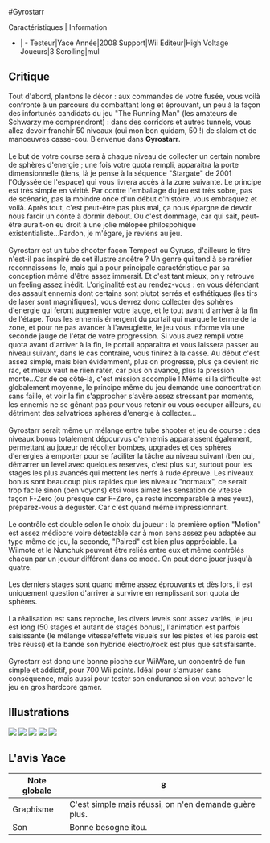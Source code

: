 #Gyrostarr

Caractéristiques | Information
- | -
Testeur|Yace
Année|2008
Support|Wii
Editeur|High Voltage
Joueurs|3
Scrolling|mul

## Critique
Tout d'abord, plantons le décor : aux commandes de votre fusée, vous voilà confronté à un parcours du combattant long et éprouvant, un peu à la façon des infortunés candidats du jeu "The Running Man" (les amateurs de Schwarzy me comprendront) : dans des corridors et autres tunnels, vous allez devoir franchir 50 niveaux (oui mon bon quidam, 50 !) de slalom et de manoeuvres casse-cou. Bienvenue dans <b>Gyrostarr</b>.<br/><br/>Le but de votre course sera à chaque niveau de collecter un certain nombre de sphères d'energie ; une fois votre quota rempli, apparaitra la porte dimensionnelle (tiens, là je pense à la séquence "Stargate" de 2001 l'Odyssée de l'espace) qui vous livrera accès à la zone suivante. Le principe est très simple en vérité. Par contre l'emballage du jeu est très sobre, pas de scénario, pas la moindre once d'un début d'histoire, vous embraquez et voilà. Après tout, c'est peut-être pas plus mal, ça nous épargne de devoir nous farcir un conte à dormir debout. Ou c'est dommage, car qui sait, peut-être aurait-on eu droit à une jolie mélopée philospohique existentialiste...Pardon, je m'égare, je reviens au jeu.<br/><br/>Gyrostarr est un tube shooter façon Tempest ou Gyruss, d'ailleurs le titre n'est-il pas inspiré de cet illustre ancêtre ? Un genre qui tend à se raréfier reconnaissons-le, mais qui a pour principale caractéristique par sa conception même d'être assez immersif. Et c'est tant mieux, on y retrouve un feeling assez inédit. L'originalité est au rendez-vous : en vous défendant des assault ennemis dont certains sont plutot serrés et esthétiques (les tirs de laser sont magnifiques), vous devrez donc collecter des sphères d'energie qui feront augmenter votre jauge, et le tout avant d'arriver à la fin de l'étape. Tous les ennemis émergent du portail qui marque le terme de la zone, et pour ne pas avancer à l'aveuglette, le jeu vous informe via une seconde jauge de l'état de votre progression. Si vous avez rempli votre quota avant d'arriver à la fin, le portail apparaitra et vous laissera passer au niveau suivant, dans le cas contraire, vous finirez à la casse. Au début c'est assez simple, mais bien évidemment, plus on progresse, plus ça devient ric rac, et mieux vaut ne riien rater, car plus on avance, plus la pression monte...Car de ce côté-là, c'est mission accomplie ! Même si la difficulté est globalement moyenne, le principe même du jeu demande une concentration sans faille, et voir la fin s'approcher s'avère assez stressant par moments, les ennemis ne se gênant pas pour vous retenir ou vous occuper ailleurs, au détriment des salvatrices sphères d'energie à collecter...<br/><br/>Gyrostarr serait même un mélange entre tube shooter et jeu de course : des niveaux bonus totalement dépourvus d'ennemis apparaissent également, permettant au joueur de récolter bombes, upgrades et des sphères d'energies à emporter pour se faciliter la tâche au niveau suivant (ben oui, démarrer un level avec quelques reserves, c'est plus sur, surtout pour les stages les plus avancés qui mettent les nerfs à rude épreuve. Les niveaux bonus sont beaucoup plus rapides que les niveaux "normaux", ce serait trop facile sinon (ben voyons) etsi vous aimez les sensation de vitesse façon F-Zero (ou presque car F-Zero, ça reste incomparable à mes yeux), préparez-vous à déguster. Car c'est quand même impressionnant.<br/><br/>Le contrôle est double selon le choix du joueur : la première option "Motion" est assez médiocre voire détestable car à mon sens assez peu adaptée au type même de jeu, la seconde, "Paired" est bien plus appréciable. La Wiimote et le Nunchuk peuvent être reliés entre eux et même contrôlés chacun par un joueur différent dans ce mode. On peut donc jouer jusqu'à quatre.<br/><br/>Les derniers stages sont quand même assez éprouvants et dès lors, il est uniquement question d'arriver à survivre en remplissant son quota de sphères.<br/><br/>La réalisation est sans reproche, les divers levels sont assez variés, le jeu est long (50 stages et autant de stages bonus), l'animation est parfois saisissante (le mélange vitesse/effets visuels sur les pistes et les parois est très réussi) et la bande son hybride electro/rock est plus que satisfaisante.<br/><br/>Gyrostarr est donc une bonne pioche sur WiiWare, un concentré de fun simple et addictif, pour 700 Wii points. Idéal pour s'amuser sans conséquence, mais aussi pour tester son endurance si on veut achever le jeu en gros hardcore gamer.<br/>

## Illustrations
![](http://www.shmup.com/images/thumbs/img_fiche_1_1375.jpg)
![](http://www.shmup.com/images/thumbs/img_fiche_2_1375.jpg)
![](http://www.shmup.com/images/thumbs/img_fiche_3_1375.jpg)
![](http://www.shmup.com/images/thumbs/img_fiche_4_1375.jpg)
![](http://www.shmup.com/images/thumbs/img_fiche_5_1375.jpg)

## L'avis Yace
Note globale|8
-|-
Graphisme|C'est simple mais réussi, on n'en demande guère plus.
Son|Bonne besogne itou.
